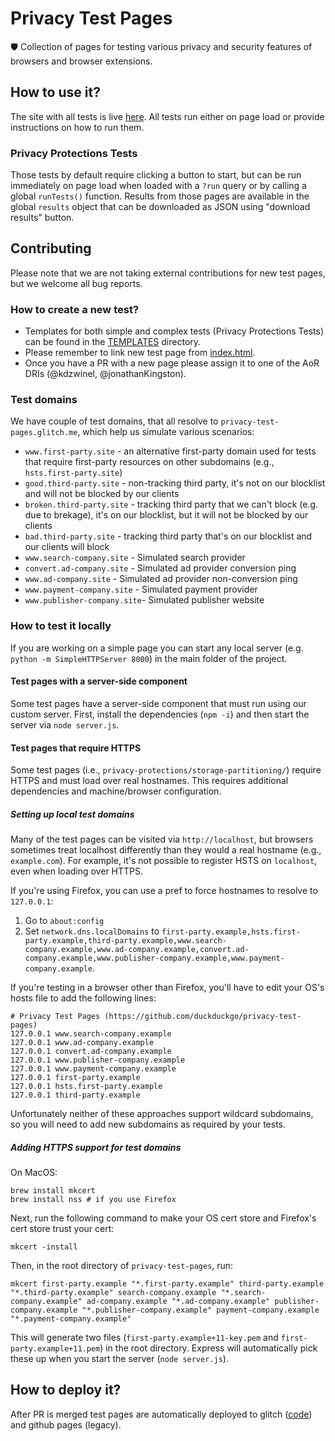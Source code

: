 # Privacy Test Pages
🛡 Collection of pages for testing various privacy and security features of browsers and browser extensions.

## How to use it?
The site with all tests is live [here](https://privacy-test-pages.glitch.me/). All tests run either on page load or provide instructions on how to run them.

### Privacy Protections Tests

Those tests by default require clicking a button to start, but can be run immediately on page load when loaded with a `?run` query or by calling a global `runTests()` function. Results from those pages are available in the global `results` object that can be downloaded as JSON using "download results" button.

## Contributing

Please note that we are not taking external contributions for new test pages, but we welcome all bug reports.

### How to create a new test?

- Templates for both simple and complex tests (Privacy Protections Tests) can be found in the [TEMPLATES](./TEMPLATES) directory.
- Please remember to link new test page from [index.html](./index.html).
- Once you have a PR with a new page please assign it to one of the AoR DRIs (@kdzwinel, @jonathanKingston).

### Test domains

We have couple of test domains, that all resolve to `privacy-test-pages.glitch.me`, which help us simulate various scenarios:

- `www.first-party.site` - an alternative first-party domain used for tests that require first-party resources on other subdomains (e.g., `hsts.first-party.site`)
- `good.third-party.site` - non-tracking third party, it's not on our blocklist and will not be blocked by our clients
- `broken.third-party.site` - tracking third party that we can't block (e.g. due to brekage), it's on our blocklist, but it will not be blocked by our clients
- `bad.third-party.site` - tracking third party that's on our blocklist and our clients will block
- `www.search-company.site` - Simulated search provider
- `convert.ad-company.site` - Simulated ad provider conversion ping
- `www.ad-company.site` - Simulated ad provider non-conversion ping
- `www.payment-company.site` - Simulated payment provider
- `www.publisher-company.site`- Simulated publisher website

### How to test it locally

If you are working on a simple page you can start any local server (e.g. `python -m SimpleHTTPServer 8000`) in the main folder of the project.

#### Test pages with a server-side component
Some test pages have a server-side component that must run using our custom server. First, install the dependencies (`npm -i`) and then start the server via `node server.js`.

#### Test pages that require HTTPS
Some test pages (i.e., `privacy-protections/storage-partitioning/`) require HTTPS and must load over real hostnames. This requires additional dependencies and machine/browser configuration.

##### Setting up local test domains
Many of the test pages can be visited via `http://localhost`, but browsers sometimes treat localhost differently than they would a real hostname (e.g., `example.com`). For example, it's not possible to register HSTS on `localhost`, even when loading over HTTPS.

If you're using Firefox, you can use a pref to force hostnames to resolve to `127.0.0.1`:
1. Go to `about:config`
2. Set `network.dns.localDomains` to `first-party.example,hsts.first-party.example,third-party.example,www.search-company.example,www.ad-company.example,convert.ad-company.example,www.publisher-company.example,www.payment-company.example`.

If you're testing in a browser other than Firefox, you'll have to edit your OS's hosts file to add the following lines:
```
# Privacy Test Pages (https://github.com/duckduckgo/privacy-test-pages)
127.0.0.1 www.search-company.example
127.0.0.1 www.ad-company.example
127.0.0.1 convert.ad-company.example
127.0.0.1 www.publisher-company.example
127.0.0.1 www.payment-company.example
127.0.0.1 first-party.example
127.0.0.1 hsts.first-party.example
127.0.0.1 third-party.example
```

Unfortunately neither of these approaches support wildcard subdomains, so you will need to add new subdomains as required by your tests.

##### Adding HTTPS support for test domains
On MacOS:
```
brew install mkcert
brew install nss # if you use Firefox
```

Next, run the following command to make your OS cert store and Firefox's cert store trust your cert:
```
mkcert -install
```

Then, in the root directory of `privacy-test-pages`, run:
```
mkcert first-party.example "*.first-party.example" third-party.example "*.third-party.example" search-company.example "*.search-company.example" ad-company.example "*.ad-company.example" publisher-company.example "*.publisher-company.example" payment-company.example "*.payment-company.example"
```

This will generate two files (`first-party.example+11-key.pem` and `first-party.example+11.pem`) in the root directory. Express will automatically pick these up when you start the server (`node server.js`).

## How to deploy it?

After PR is merged test pages are automatically deployed to glitch ([code](https://glitch.com/edit/#!/privacy-test-pages)) and github pages (legacy).
